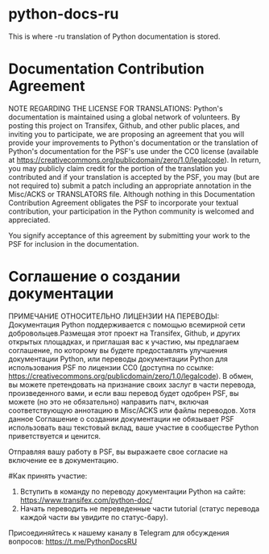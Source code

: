 # python-docs-ru
This is where -ru translation of Python documentation is stored. 

# Documentation Contribution Agreement

NOTE REGARDING THE LICENSE FOR TRANSLATIONS: Python's documentation is
maintained using a global network of volunteers. By posting this
project on Transifex, Github, and other public places, and inviting
you to participate, we are proposing an agreement that you will
provide your improvements to Python's documentation or the translation
of Python's documentation for the PSF's use under the CC0 license
(available at
https://creativecommons.org/publicdomain/zero/1.0/legalcode). In
return, you may publicly claim credit for the portion of the
translation you contributed and if your translation is accepted by the
PSF, you may (but are not required to) submit a patch including an
appropriate annotation in the Misc/ACKS or TRANSLATORS file. Although
nothing in this Documentation Contribution Agreement obligates the PSF
to incorporate your textual contribution, your participation in the
Python community is welcomed and appreciated.

You signify acceptance of this agreement by submitting your work to
the PSF for inclusion in the documentation.

# Соглашение о создании документации

ПРИМЕЧАНИЕ ОТНОСИТЕЛЬНО ЛИЦЕНЗИИ НА ПЕРЕВОДЫ: Документация Python поддерживается
с помощью всемирной сети добровольцев.Размещая этот проект на Transifex, Github, 
и других открытых площадках, и приглашая вас к участию, мы предлагаем соглашение,
по которому вы будете предоставлять улучшения документации Python, или переводы 
документации Python для использования PSF по лицензии CC0 (доступна по ссылке:
https://creativecommons.org/publicdomain/zero/1.0/legalcode). В обмен, вы можете 
претендовать на признание своих заслуг в части перевода, произведенного вами, и если 
ваш перевод будет одобрен PSF, вы можете (но это не обязательно) направить патч, включая 
соответствующую аннотацию в Misc/ACKS или файлы переводов. Хотя данное Соглашение 
о создании документации не обязывает PSF использовать ваш текстовый вклад, ваше участие 
в сообществе Python приветствуется и ценится.

Отправляя вашу работу в PSF, вы выражаете свое согласие на включение ее в документацию.


#Как принять участие:

1. Вступить в команду по переводу документации Python на сайте: https://www.transifex.com/python-doc/
2. Начать переводить не переведенные части tutorial (статус перевода каждой части вы увидите по статус-бару).

Присоединяйтесь к нашему каналу в Telegram для обсуждения вопросов: https://t.me/PythonDocsRU
